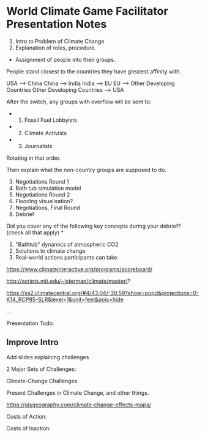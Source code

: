 # World Climate Game Facilitator Presentation Notes



1. Intro to Problem of Climate Change 
2. Explanation of roles, procedure.
* Assignment of people into their groups.

People stand closest to the countries they have greatest affinity with.

USA --> China
China --> India
India --> EU
EU --> Other Developing Countries
Other Developing Countries --> USA

After the switch, any groups with overflow will be sent to:

* 1. Fossil Fuel Lobbyists
* 2. Climate Activists
* 3. Journalists

Rotating in that order.

Then explain what the non-country groups are supposed to do.

3. Negotiations Round 1
4. Bath tub simulation model
5. Negotiations Round 2
6. Flooding visualisation?
7. Negotiations, Final Round
8. Debrief



Did you cover any of the following key concepts during your debrief? (check all that apply) *

1. "Bathtub" dynamics of atmospheric CO2 
2. Solutions to climate change 
3. Real-world actions participants can take 


https://www.climateinteractive.org/programs/scoreboard/


http://scripts.mit.edu/~jsterman/climate/master/?


https://ss2.climatecentral.org/#4/43.04/-30.59?show=popd&projections=0-K14_RCP85-SLR&level=1&unit=feet&pois=hide


...


Presentation Todo:

## Improve Intro

Add slides explaining challenges

2 Major Sets of Challenges:

Climate-Change Challenges


Present Challenges in Climate Change, and other things.


https://gisgeography.com/climate-change-effects-maps/










Costs of Action:


Costs of Inaction:
